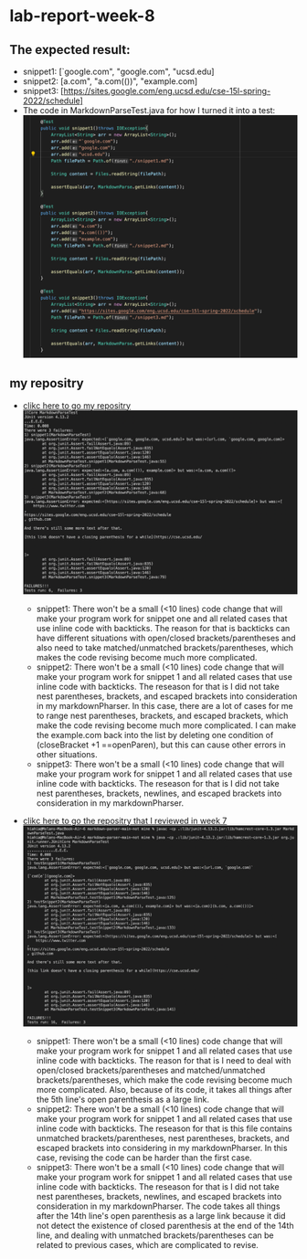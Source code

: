 # lab-report-week-8
## The expected result:
* snippet1: [`google.com", "google.com", "ucsd.edu]
* snippet2: [a.com", "a.com(())", "example.com]
* snippet3: [https://sites.google.com/eng.ucsd.edu/cse-15l-spring-2022/schedule]
* The code in MarkdownParseTest.java for how I turned it into a test:
![test](screenshot_week8/markdowntest.png)


## my repositry 
* [clikc here to go my repositry](https://github.com/molan0426/markdown-parser)
![my markdownprase](screenshot_week8/snippet-myMarkdown.png)
    * snippet1: There won't be a small (<10 lines) code change that will make your program work for snippet one and all related cases that use inline code with backticks.
    The reason for that is backticks can have different situations with open/closed brackets/parentheses and also need to take matched/unmatched brackets/parentheses, which makes the code revising become much more complicated.
    * snippet2: There won't be a small (<10 lines) code change that will make your program work for snippet 1 and all related cases that use inline code with backticks.
    The reseason for that is I did not take nest parentheses, brackets, and escaped brackets into consideration in my markdownPharser. In this case, there are a lot of cases for me to range nest parentheses, brackets, and escaped brackets, which make the code revising become much more complicated. I can make the example.com back into the list by deleting one condition of (closeBracket +1 ==openParen), but this can cause other errors in other situations.
    * snippet3: There won't be a small (<10 lines) code change that will make your program work for snippet 1 and all related cases that use inline code with backticks. 
    The reseason for that is I did not take nest parentheses, brackets, newlines, and escaped brackets into consideration in my markdownPharser.

* [clikc here to go the repositry that I reviewed in week 7
](https://github.com/thanhnhanlam/markdown-parser.git)
![week7 markdownprase](screenshot_week8/snippet-myMarkdowndmeo.png)
    * snippet1: There won't be a small (<10 lines) code change that will make your program work for snippet 1 and all related cases that use inline code with backticks.
    The reason for that is I need to deal with open/closed brackets/parentheses and matched/unmatched brackets/parentheses, which make the code revising become much more complicated. Also, because of its code, it takes all things after the 5th line's open parenthesis as a large link.
    * snippet2: There won't be a small (<10 lines) code change that will make your program work for snippet 1 and all related cases that use inline code with backticks.
    The reseason for that is this file contains unmatched brackets/parentheses, nest parentheses, brackets, and escaped brackets into considering in my markdownPharser. In this case, revising the code can be harder than the first case.
    * snippet3: There won't be a small (<10 lines) code change that will make your program work for snippet 1 and all related cases that use inline code with backticks. 
    The reseason for that is I did not take nest parentheses, brackets, newlines, and escaped brackets into consideration in my markdownPharser. The code takes all things after the 14th line's open parenthesis as a large link because it did not detect the existence of closed parenthesis at the end of the 14th line, and dealing with unmatched brackets/parentheses can be related to previous cases, which are complicated to revise.


